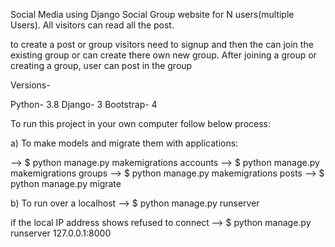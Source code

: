 Social Media using Django
Social Group website for N users(multiple Users). All visitors can read all the post. 

to create a post or group visitors need to signup and then the can join the existing group or can create there own new group.
After joining a group or creating a group, user can post in the group

Versions-

Python- 3.8 Django- 3 Bootstrap- 4

To run this project in your own computer follow below process:

a) To make models and migrate them with applications: 

--> $ python manage.py makemigrations accounts
--> $ python manage.py makemigrations groups
--> $ python manage.py makemigrations posts
--> $ python manage.py migrate


b) To run over a localhost --> $ python manage.py runserver

if the local IP address shows refused to connect --> $ python manage.py runserver 127.0.0.1:8000
